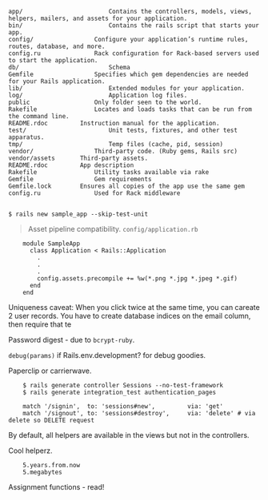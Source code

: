 	app/						Contains the controllers, models, views, helpers, mailers, and assets for your application.
	bin/						Contains the rails script that starts your app.
	config/					Configure your application’s runtime rules, routes, database, and more.
	config.ru				Rack configuration for Rack-based servers used to start the application.
	db/							Schema
	Gemfile					Specifies which gem dependencies are needed for your Rails application.
	lib/						Extended modules for your application.
	log/						Application log files.
	public					Only folder seen to the world.
	Rakefile				Locates and loads tasks that can be run from the command line.
	README.rdoc			Instruction manual for the application.
	test/						Unit tests, fixtures, and other test apparatus.
	tmp/						Temp files (cache, pid, session)
	vendor/					Third-party code. (Ruby gems, Rails src)
	vendor/assets		Third-party assets.
	README.rdoc			App description
	Rakefile				Utility tasks available via rake
	Gemfile					Gem requirements
	Gemfile.lock		Ensures all copies of the app use the same gem
	config.ru				Used for Rack middleware


	$ rails new sample_app --skip-test-unit

> Asset pipeline compatibility. `config/application.rb`

		module SampleApp
		  class Application < Rails::Application
		    .
		    .
		    .
		    config.assets.precompile += %w(*.png *.jpg *.jpeg *.gif)
		  end
		end

Uniqueness caveat: When you click twice at the same time, you can careate 2 user records. You have to create database indices on the email column, then require that te

Password digest - due to `bcrypt-ruby`.

`debug(params)` if Rails.env.development? for debug goodies.

Paperclip or carrierwave.

		$ rails generate controller Sessions --no-test-framework
		$ rails generate integration_test authentication_pages

		match '/signin',  to: 'sessions#new',         via: 'get'
		match '/signout', to: 'sessions#destroy',     via: 'delete' # via delete so DELETE request

By default, all helpers are available in the views but not in the controllers.

Cool helperz.
		
		5.years.from.now
		5.megabytes

Assignment functions - read!